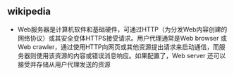 ## wikipedia

+ Web服务器是计算机软件和基础硬件，可通过HTTP（为分发Web内容创建的网络协议）或其安全变体HTTPS接受请求。用户代理通常是Web browser 或 Web crawler，通过使用HTTP向网页或其他资源提出请求来启动通信，而服务器则使用该资源的内容或错误消息响应。如果配置了，Web server 还可以接受并存储从用户代理发送的资源